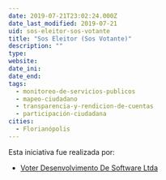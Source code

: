 ```yaml
---
date: 2019-07-21T23:02:24.000Z
date_last_modified: 2019-07-21
uid: sos-eleitor-sos-votante
title: "Sos Eleitor (Sos Votante)"
description: ""
type: 
website: 
date_ini: 
date_end: 
tags:
  - monitoreo-de-servicios-publicos
  - mapeo-ciudadano
  - transparencia-y-rendicion-de-cuentas
  - participación-ciudadana
cities: 
  - Florianópolis
---
```


Esta iniciativa fue realizada por:

- [Voter Desenvolvimento De Software Ltda](/organizaciones/voter-desenvolvimento-de-software-ltda)
